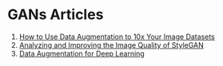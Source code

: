 # GANs Articles
1. [How to Use Data Augmentation to 10x Your Image Datasets](https://lionbridge.ai/articles/data-augmentation-with-machine-learning-an-overview/)
2. [Analyzing and Improving the Image Quality of StyleGAN](https://arxiv.org/pdf/1912.04958.pdf)
3. [Data Augmentation for Deep Learning](https://towardsdatascience.com/data-augmentation-for-deep-learning-4fe21d1a4eb9)
